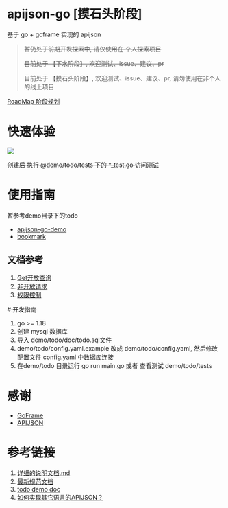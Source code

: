 # apijson-go [摸石头阶段]
基于 go + goframe 实现的 apijson


> ~~暂仍处于前期开发探索中, 请仅使用在 个人探索项目~~
> 
> ~~目前处于 【下水阶段】, 欢迎测试、issue、建议、pr~~
> 
> 目前处于 【摸石头阶段】, 欢迎测试、issue、建议、pr, 请勿使用在非个人的线上项目

[RoadMap 阶段规划](./@doc/roadmap.md)

# 快速体验
<a href="https://gitpod.io/#https://github.com/glennliao/apijson-go"  target="_blank"><img src="https://gitpod.io/button/open-in-gitpod.svg" /> </a>

~~创建后 执行 @demo/todo/tests 下的 *_test.go 访问测试~~


# 使用指南
~~暂参考demo目录下的todo~~

- [apijson-go-demo](https://github.com/glennliao/apijson-go-demo)
- [bookmark](https://github.com/glennliao/bookmark)

## 文档参考
1. [Get开放查询](./@doc/query.md)
2. [非开放请求](./@doc/action.md)
3. [权限控制](./@doc/access.md)


~~# 开发指南~~
1. go >= 1.18
2. 创建 mysql 数据库
3. 导入 demo/todo/doc/todo.sql文件
4. demo/todo/config.yaml.example 改成 demo/todo/config.yaml, 然后修改配置文件 config.yaml 中数据库连接
5. 在demo/todo 目录运行 go run main.go 或者 查看测试 demo/todo/tests




# 感谢
- [GoFrame](https://github.com/gogf/gf)
- [APIJSON](https://github.com/Tencent/APIJSON)

# 参考链接
1. [详细的说明文档.md](https://github.com/Tencent/APIJSON/blob/master/%E8%AF%A6%E7%BB%86%E7%9A%84%E8%AF%B4%E6%98%8E%E6%96%87%E6%A1%A3.md)
2. [最新规范文档](https://github.com/Tencent/APIJSON/blob/master/Document.md)
3. [todo demo doc](https://github.com/jerrylususu/apijson_todo_demo/blob/master/FULLTEXT.md)
4. [如何实现其它语言的APIJSON？](https://github.com/Tencent/APIJSON/issues/38)